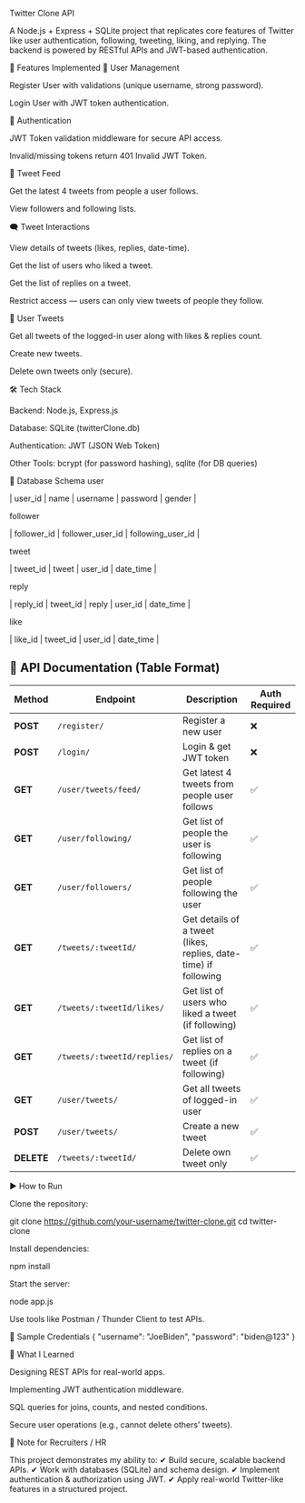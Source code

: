 Twitter Clone API

A Node.js + Express + SQLite project that replicates core features of Twitter like user authentication, following, tweeting, liking, and replying. The backend is powered by RESTful APIs and JWT-based authentication.

🚀 Features Implemented
👤 User Management

Register User with validations (unique username, strong password).

Login User with JWT token authentication.

🔐 Authentication

JWT Token validation middleware for secure API access.

Invalid/missing tokens return 401 Invalid JWT Token.

📰 Tweet Feed

Get the latest 4 tweets from people a user follows.

View followers and following lists.

🗨️ Tweet Interactions

View details of tweets (likes, replies, date-time).

Get the list of users who liked a tweet.

Get the list of replies on a tweet.

Restrict access — users can only view tweets of people they follow.

📝 User Tweets

Get all tweets of the logged-in user along with likes & replies count.

Create new tweets.

Delete own tweets only (secure).

🛠️ Tech Stack

Backend: Node.js, Express.js

Database: SQLite (twitterClone.db)

Authentication: JWT (JSON Web Token)

Other Tools: bcrypt (for password hashing), sqlite (for DB queries)

📂 Database Schema
user

| user_id | name | username | password | gender |

follower

| follower_id | follower_user_id | following_user_id |

tweet

| tweet_id | tweet | user_id | date_time |

reply

| reply_id | tweet_id | reply | user_id | date_time |

like

| like_id | tweet_id | user_id | date_time |

## 📌 API Documentation (Table Format)

| Method | Endpoint | Description | Auth Required |
|--------|----------|-------------|---------------|
| **POST** | `/register/` | Register a new user | ❌ |
| **POST** | `/login/` | Login & get JWT token | ❌ |
| **GET**  | `/user/tweets/feed/` | Get latest 4 tweets from people user follows | ✅ |
| **GET**  | `/user/following/` | Get list of people the user is following | ✅ |
| **GET**  | `/user/followers/` | Get list of people following the user | ✅ |
| **GET**  | `/tweets/:tweetId/` | Get details of a tweet (likes, replies, date-time) if following | ✅ |
| **GET**  | `/tweets/:tweetId/likes/` | Get list of users who liked a tweet (if following) | ✅ |
| **GET**  | `/tweets/:tweetId/replies/` | Get list of replies on a tweet (if following) | ✅ |
| **GET**  | `/user/tweets/` | Get all tweets of logged-in user | ✅ |
| **POST** | `/user/tweets/` | Create a new tweet | ✅ |
| **DELETE** | `/tweets/:tweetId/` | Delete own tweet only | ✅ |



▶️ How to Run

Clone the repository:

git clone https://github.com/your-username/twitter-clone.git
cd twitter-clone


Install dependencies:

npm install


Start the server:

node app.js


Use tools like Postman / Thunder Client to test APIs.

🔐 Sample Credentials
{
  "username": "JoeBiden",
  "password": "biden@123"
}

🎯 What I Learned

Designing REST APIs for real-world apps.

Implementing JWT authentication middleware.

SQL queries for joins, counts, and nested conditions.

Secure user operations (e.g., cannot delete others’ tweets).

📌 Note for Recruiters / HR

This project demonstrates my ability to:
✔ Build secure, scalable backend APIs.
✔ Work with databases (SQLite) and schema design.
✔ Implement authentication & authorization using JWT.
✔ Apply real-world Twitter-like features in a structured project.

